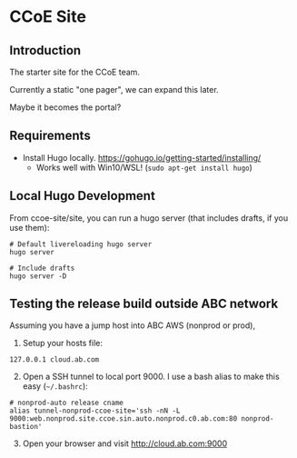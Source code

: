# CCoE Site

## Introduction

The starter site for the CCoE team.

Currently a static "one pager", we can expand this later.

Maybe it becomes the portal?

## Requirements

* Install Hugo locally. https://gohugo.io/getting-started/installing/
	* Works well with Win10/WSL! (`sudo apt-get install hugo`)

## Local Hugo Development

From ccoe-site/site, you can run a hugo server (that includes drafts, if you use them):

```
# Default livereloading hugo server
hugo server

# Include drafts
hugo server -D
```

## Testing the release build outside ABC network

Assuming you have a jump host into ABC AWS (nonprod or prod),

1) Setup your hosts file:

```
127.0.0.1 cloud.ab.com
```

2) Open a SSH tunnel to local port 9000. I use a bash alias to make this easy (`~/.bashrc`):

```
# nonprod-auto release cname
alias tunnel-nonprod-ccoe-site='ssh -nN -L 9000:web.nonprod.site.ccoe.sin.auto.nonprod.c0.ab.com:80 nonprod-bastion'
```

3) Open your browser and visit http://cloud.ab.com:9000
 
 
 
 

